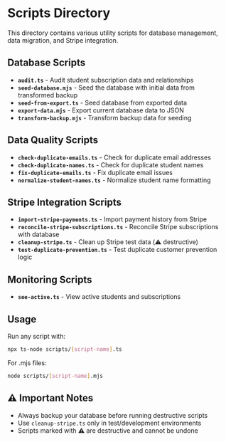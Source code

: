 # Scripts Directory

This directory contains various utility scripts for database management, data migration, and Stripe integration.

## Database Scripts

- **`audit.ts`** - Audit student subscription data and relationships
- **`seed-database.mjs`** - Seed the database with initial data from transformed backup
- **`seed-from-export.ts`** - Seed database from exported data
- **`export-data.mjs`** - Export current database data to JSON
- **`transform-backup.mjs`** - Transform backup data for seeding

## Data Quality Scripts

- **`check-duplicate-emails.ts`** - Check for duplicate email addresses
- **`check-duplicate-names.ts`** - Check for duplicate student names
- **`fix-duplicate-emails.ts`** - Fix duplicate email issues
- **`normalize-student-names.ts`** - Normalize student name formatting

## Stripe Integration Scripts

- **`import-stripe-payments.ts`** - Import payment history from Stripe
- **`reconcile-stripe-subscriptions.ts`** - Reconcile Stripe subscriptions with database
- **`cleanup-stripe.ts`** - Clean up Stripe test data (⚠️ destructive)
- **`test-duplicate-prevention.ts`** - Test duplicate customer prevention logic

## Monitoring Scripts

- **`see-active.ts`** - View active students and subscriptions

## Usage

Run any script with:

```bash
npx ts-node scripts/[script-name].ts
```

For .mjs files:

```bash
node scripts/[script-name].mjs
```

## ⚠️ Important Notes

- Always backup your database before running destructive scripts
- Use `cleanup-stripe.ts` only in test/development environments
- Scripts marked with ⚠️ are destructive and cannot be undone
